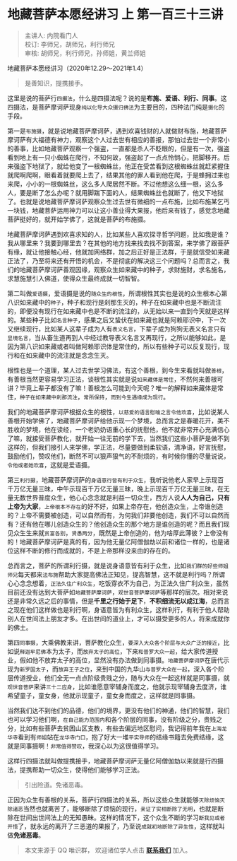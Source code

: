 # 地藏菩萨本愿经讲习 上 第一百三十三讲

> 主讲人: 内院看门人 <br />
> 校订: 李师兄，胡师兄，利行师兄 <br />
> 审核: 胡师兄，利行师兄，孙师姐，黄兰师姐 <br />

地藏菩萨本愿经讲习（2020年12.29～2021年1.4）

> 是善知识，提携接手。

这里是说的菩萨行`四摄法`，什么是四摄法呢？说的是**布施、爱语、利行、同事**。这四摄法，是菩萨摩诃萨现身`纯以化导大众摄归佛法`为主要目的，四种法门纯是`摄化`的手段。

第一是`布施摄`，就是说地藏菩萨摩诃萨，遇到欢喜钱财的人就做财布施，地藏菩萨摩诃萨有大福德有神力，观察这个人过去世有相应的善报，那怕过去世一个非常小的善事，比如地藏菩萨观察一个强盗，一直都是杀人不眨眼的，但是有一次，强盗看到地上有一只小蜘蛛在爬行，不知何故，强盗起了一点点怜悯心，把脚移开。后来强盗下地狱了，就给他变了一根蜘蛛丝，他正在受苦看到这根蜘蛛丝就赶紧握住就爬啊爬啊，眼看着就要爬上去了，结果其他的罪人看到他在爬，于是蜂拥过来也来爬，小小的一根蜘蛛丝，这么多人爬居然不断。不过他想这么细一根，这么多人，要是断了怎么办呢？就用脚踹下面的人，结果蜘蛛丝也就断了，他又下地狱了。也就是说地藏菩萨摩诃萨观察众生过去世有微细的一点布施，比如布施某乞丐一块钱，地藏菩萨运用神力可以让这小善业得大果报，他后来有钱了，感觉念地藏菩萨挺好的，就开始学佛了，这就是菩萨的布施摄。

地藏菩萨摩诃萨遇到欢喜求知的人，比如某些人喜欢探寻哲学问题，比如我是谁？我从哪里来？我要到哪里去？在其他的地方找来找去找不到答案，来学佛了跟菩萨有缘，就让他接触心经，他就加网络群，加之后正好是正法群，于是就信受如来藏正法了，乃至将来还有开悟的机会，不是彻底的解决这三个问题吗？总而言之，我们的地藏菩萨摩诃萨善观因缘，观察众生如来藏中的种子，求财施财，求名施名，求慧施慧引入佛道，使得众生最终成就一切智智。

第二叫做`爱语摄`，爱语摄是说的`随众生的根性`，所谓根性其实也是说的众生根本心第八识如来藏中的`种子`，种子和现行是刹那生灭的，种子在如来藏中也是不断流注的，即便没有现行在如来藏中也是不断的流注的，从无始以来一直到今天就是这样的。某些种子比如`名言种子`，感果之后又蛰伏在如来藏也就是阿赖耶识中，下一次又继续现行，比如某人这辈子成为人有`表义名言`，下辈子成为狗狗无表义名言只有`显境名言`，当从畜生道再到人中经过教导表义名言又再现行，之所以能够如此，是因为第八识如来藏或者叫做阿赖耶识体是常住的，所以有些种子可以反复现行，现行和在如来藏中的流注就是念念生灭。

根性也是一个道理，某人过去世学习佛法，有这个善根，到今生来看就叫做`善根`，有善根当然更容易学习正法，谈根性其实就是说`如来藏体是常住`，不然何来善根可讲？毕竟上辈子都没有了嘛！善根怎么可能到今天呢？唯一的解释如来藏体是常住，`种子在如来藏中刹那流注`，`常所保持`，`而到今生遇缘成为现行`。

我们的地藏菩萨摩诃萨根据众生的根性，`以慈爱的语言慰喻之言令他欢喜`，比如说某人善根开始学佛了，地藏菩萨摩诃萨给他示现一个梦境，总而言之是春暖花开，美不胜收的梦境，他在读经，一个老奶奶语重心长的抚慰他，他不就非常开心充满信心了嘛，就接受菩萨教化，就开始一往无前的学下去，当然我们这些小菩萨是做不到这样的，但我们接引人来学佛，学正法，尽量要做到柔软语，清净语，好言抚慰，鼓励他们，赞叹他们，断然不可以狠声狠气的不耐烦的，有时候你懂的尽量说说，`令他或者她欢喜`，这就是爱语摄。

第三`利行摄`，地藏菩萨摩诃萨的`身语意行皆有利于众生`，我听说他老人家早上示现百千万亿无量三昧，中午示现百千万亿无量三昧，晚上示现百千万亿无量三昧，在无量无数世界普度众生，他心心念念就是利益一切众生，西方人说**人人为自己，只有上帝为大家**，`上帝根本不存在`的好不好，如果上帝存在，他创造众生，上帝谁创造的？上帝不需要被创造，可以自然而有，为何我们非要他创造，我们不可以自然而有？还有他在哪儿创造众生的？他创造众生的那个地方是谁创造的呢？而且我们现见众生生来就`贫富各别`，`贤愚两分`，既然是上帝创造的，他为啥厚此薄彼？上帝没有的！地藏菩萨摩诃萨是真的有，因为他无量亿阿僧伽劫以前和诸位一样的，也是诸位这样不断的修行而成就的，不是上帝那样没来由的存在的。

总而言之，菩萨的所谓利行摄，就是说身语意皆有利于众生，比如`我们群的好些师姐师兄`每天都来`法布施`帮助大家提高佛法正知见，提高智慧，这不就是利行吗？所谓心心念念想着，`正法久住广利众生`，吃饭穿衣不为自己，为正法久住广利众生，虽然目前还没有达到大菩萨如`地藏菩萨摩诃萨`，`观世音菩萨摩诃萨`等那样的层次。相对来说还是非常久远之后的事情，但是**千里之行始于足下**，**不积细流无以成江海**，总而言之现在他们这样做也是利行啊，身语意皆为有利众生，这样利行，有利于他人帮助别人在世间法上朋友才多。在出世间的道业上，才可以摄受更多的人，将来成就你的佛土。

第四`同事摄`，大乘佛教来讲，菩萨教化众生，`要深入大众各个阶层与大众广泛的接近`，比如说`释迦牟尼佛`本为太子，而`放弃太子的高位`，下来`和普罗大众一起`，给大家传道授业，假如他不放弃太子的高位，显然没有办法做到同事摄。`地藏菩萨摩诃萨`在唐代示现为`新罗国太子`，而`放弃王子之位`，来到中国的九华山`与普罗大众在一起`，深入各个阶层传道授业，他们全无一点点阶级贵贱之分，随与大众在一起这样就是同事摄，就`观世音菩萨`来讲`三十二应身`，比如谁愿意宰辅身而度之，他就示现宰辅身去度济，谁希望童子，童女身，他就示现童子，童女身而度之，这样就是同事摄。

当然我们达不到他们的品德，他们的境界，更没有他们的神通，他们的智慧，我们也可以学习他们啊，`在自己能力范围内`和各个阶层的同事，没有阶级之分，贵贱之分，比如有些菩萨去贫困山区支教，有些去偏远地区慰问，我记得前年我在`上海龙华寺`看到有`师姐`站在`龙华寺门口`，抱了好大一堆`平实导师`的结缘书籍去免费结缘，这就是同事摄啊！`非常值得赞叹`，我深心以为这很值得学习。

这样行四摄法就叫做提携接手，地藏菩萨摩诃萨无量亿阿僧伽劫以来就是行四摄法，提携帮助一切众生，使得他们能够学习正法。

> 引出险道。免诸恶毒。

正因为众生有善根的关系，菩萨行四摄法的关系，所以这些众生就能够`灭除烦恼灭除诸恶`当然也就离苦了，能够断除了烦恼的现行，`亲证了实相断除了无明`，也就是断除在世间出世间法上的无知愚昧。这样的情况下，这个众生不断的学习`断我见或者开悟`了，就永远的离开了三恶道的果报了，乃至说`成就初地断除了异生性`，这样就叫做**免诸恶毒**。

> 本文来源于 QQ 唯识群， 欢迎诸位学人点击 **[联系我们](https://mp.weixin.qq.com/s/lZCfWjmLjgNR165Tx4_bCQ)** 加入。
